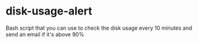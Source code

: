 # disk-usage-alert

Bash script that you can use to check the disk usage every 10 minutes and send an email if it's above 90%
